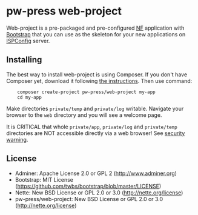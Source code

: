 pw-press web-project
====================

Web-project is a pre-packaged and pre-configured [NF](http://nette.org) application with [Bootstrap](http://getbootstrap.com/)
that you can use as the skeleton for your new applications on [ISPConfig](http://www.ispconfig.org) server.

Installing
----------

The best way to install web-project is using Composer. If you don't have Composer yet, download
it following [the instructions](http://doc.nette.org/composer). Then use command:

		composer create-project pw-press/web-project my-app
		cd my-app

Make directories `private/temp` and `private/log` writable. Navigate your browser
to the `web` directory and you will see a welcome page.

It is CRITICAL that whole `private/app`, `private/log` and `private/temp` directories are NOT accessible
directly via a web browser! See [security warning](http://nette.org/security-warning).


License
-------
- Adminer: Apache License 2.0 or GPL 2 (http://www.adminer.org)
- Bootstrap: MIT License (https://github.com/twbs/bootstrap/blob/master/LICENSE)
- Nette: New BSD License or GPL 2.0 or 3.0 (http://nette.org/license)
- pw-press/web-project: New BSD License or GPL 2.0 or 3.0 (http://nette.org/license)
